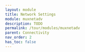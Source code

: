 ```yaml
---
layout: module
title: Network Settings
module: muxnetadv
description: TODO
permalink: /tour/modules/muxnetadv
parent: Connectivity
nav_order: 2
has_toc: false
---
```

